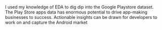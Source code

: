 I used my knowledge of EDA to dig dip into the Google Playstore dataset. The Play Store apps data has enormous potential to drive app-making businesses to success. Actionable insights can be drawn for developers to work on and capture the Android market
